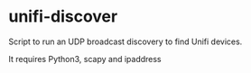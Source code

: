 # unifi-discover

Script to run an UDP broadcast discovery to find Unifi devices.

It requires Python3, scapy and ipaddress
